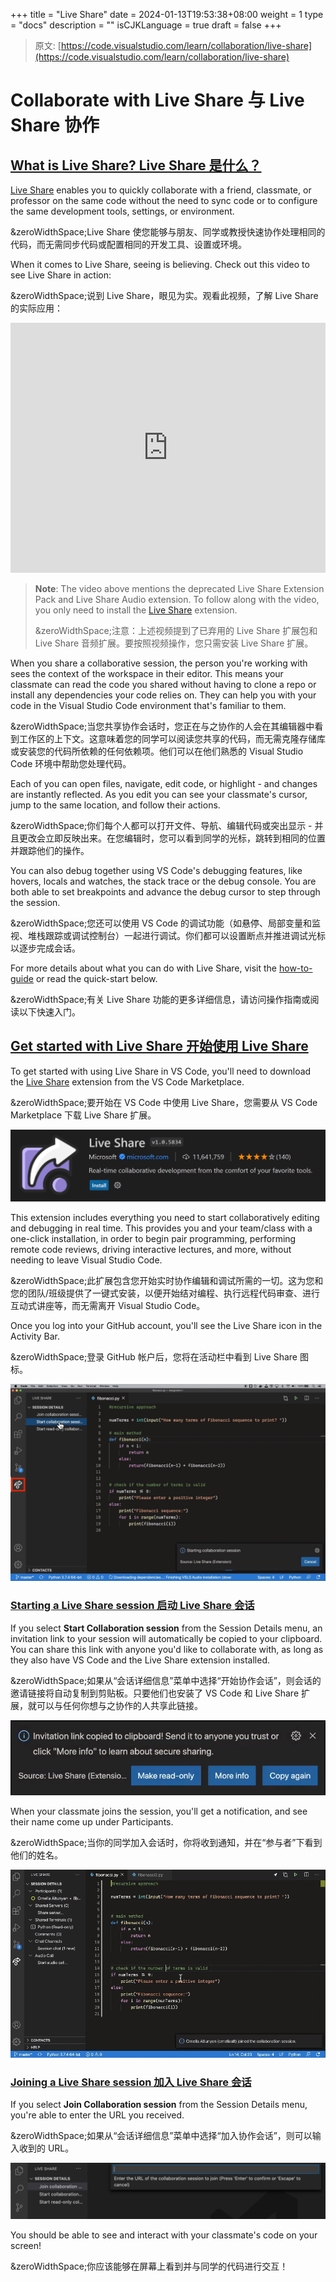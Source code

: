 +++
title = "Live Share"
date = 2024-01-13T19:53:38+08:00
weight = 1
type = "docs"
description = ""
isCJKLanguage = true
draft = false
+++

> 原文: [https://code.visualstudio.com/learn/collaboration/live-share](https://code.visualstudio.com/learn/collaboration/live-share)

# Collaborate with Live Share 与 Live Share 协作



## [What is Live Share? Live Share 是什么？](https://code.visualstudio.com/learn/collaboration/live-share#_what-is-live-share)

[Live Share](https://learn.microsoft.com/visualstudio/liveshare) enables you to quickly collaborate with a friend, classmate, or professor on the same code without the need to sync code or to configure the same development tools, settings, or environment.

&zeroWidthSpace;Live Share 使您能够与朋友、同学或教授快速协作处理相同的代码，而无需同步代码或配置相同的开发工具、设置或环境。

When it comes to Live Share, seeing is believing. Check out this video to see Live Share in action:

&zeroWidthSpace;说到 Live Share，眼见为实。观看此视频，了解 Live Share 的实际应用：

<iframe src="https://youtube.com/embed/A2ceblXTBBc?rel=0&amp;disablekb=0&amp;modestbranding=1&amp;showinfo=0" frameborder="0" allowfullscreen="" title="Collaborate with Live Share" style="box-sizing: border-box; font-family: &quot;Segoe UI&quot;, &quot;Helvetica Neue&quot;, Helvetica, Arial, sans-serif; width: 616.662px; max-width: 100%; height: 400px; color: rgb(36, 36, 36); font-size: 16px; font-style: normal; font-variant-ligatures: normal; font-variant-caps: normal; font-weight: 400; letter-spacing: normal; orphans: 2; text-align: start; text-indent: 0px; text-transform: none; widows: 2; word-spacing: 0px; -webkit-text-stroke-width: 0px; white-space: normal; background-color: rgb(255, 255, 255); text-decoration-thickness: initial; text-decoration-style: initial; text-decoration-color: initial;"></iframe>



> **Note**: The video above mentions the deprecated Live Share Extension Pack and Live Share Audio extension. To follow along with the video, you only need to install the [Live Share](https://marketplace.visualstudio.com/items?itemName=MS-vsliveshare.vsliveshare) extension.
>
> &zeroWidthSpace;注意：上述视频提到了已弃用的 Live Share 扩展包和 Live Share 音频扩展。要按照视频操作，您只需安装 Live Share 扩展。

When you share a collaborative session, the person you're working with sees the context of the workspace in their editor. This means your classmate can read the code you shared without having to clone a repo or install any dependencies your code relies on. They can help you with your code in the Visual Studio Code environment that's familiar to them.

&zeroWidthSpace;当您共享协作会话时，您正在与之协作的人会在其编辑器中看到工作区的上下文。这意味着您的同学可以阅读您共享的代码，而无需克隆存储库或安装您的代码所依赖的任何依赖项。他们可以在他们熟悉的 Visual Studio Code 环境中帮助您处理代码。

Each of you can open files, navigate, edit code, or highlight - and changes are instantly reflected. As you edit you can see your classmate's cursor, jump to the same location, and follow their actions.

&zeroWidthSpace;你们每个人都可以打开文件、导航、编辑代码或突出显示 - 并且更改会立即反映出来。在您编辑时，您可以看到同学的光标，跳转到相同的位置并跟踪他们的操作。

You can also debug together using VS Code's debugging features, like hovers, locals and watches, the stack trace or the debug console. You are both able to set breakpoints and advance the debug cursor to step through the session.

&zeroWidthSpace;您还可以使用 VS Code 的调试功能（如悬停、局部变量和监视、堆栈跟踪或调试控制台）一起进行调试。你们都可以设置断点并推进调试光标以逐步完成会话。

For more details about what you can do with Live Share, visit the [how-to-guide](https://learn.microsoft.com/visualstudio/liveshare/use/install-live-share-visual-studio-code) or read the quick-start below.

&zeroWidthSpace;有关 Live Share 功能的更多详细信息，请访问操作指南或阅读以下快速入门。

## [Get started with Live Share 开始使用 Live Share](https://code.visualstudio.com/learn/collaboration/live-share#_get-started-with-live-share)

To get started with using Live Share in VS Code, you'll need to download the [Live Share](https://marketplace.visualstudio.com/items?itemName=MS-vsliveshare.vsliveshare) extension from the VS Code Marketplace.

&zeroWidthSpace;要开始在 VS Code 中使用 Live Share，您需要从 VS Code Marketplace 下载 Live Share 扩展。

![Live Share extension](./LiveShare_img/live-share-extension.png)

This extension includes everything you need to start collaboratively editing and debugging in real time. This provides you and your team/class with a one-click installation, in order to begin pair programming, performing remote code reviews, driving interactive lectures, and more, without needing to leave Visual Studio Code.

&zeroWidthSpace;此扩展包含您开始实时协作编辑和调试所需的一切。这为您和您的团队/班级提供了一键式安装，以便开始结对编程、执行远程代码审查、进行互动式讲座等，而无需离开 Visual Studio Code。

Once you log into your GitHub account, you'll see the Live Share icon in the Activity Bar.

&zeroWidthSpace;登录 GitHub 帐户后，您将在活动栏中看到 Live Share 图标。

![Live Share icon in the Activity Bar](./LiveShare_img/liveshare-icon.png)

### [Starting a Live Share session 启动 Live Share 会话](https://code.visualstudio.com/learn/collaboration/live-share#_starting-a-live-share-session)

If you select **Start Collaboration session** from the Session Details menu, an invitation link to your session will automatically be copied to your clipboard. You can share this link with anyone you'd like to collaborate with, as long as they also have VS Code and the Live Share extension installed.

&zeroWidthSpace;如果从“会话详细信息”菜单中选择“开始协作会话”，则会话的邀请链接将自动复制到剪贴板。只要他们也安装了 VS Code 和 Live Share 扩展，就可以与任何你想与之协作的人共享此链接。

![Live Share invitation](./LiveShare_img/liveshare-invitation.png)

When your classmate joins the session, you'll get a notification, and see their name come up under Participants.

&zeroWidthSpace;当你的同学加入会话时，你将收到通知，并在“参与者”下看到他们的姓名。

![Live Share joined](./LiveShare_img/liveshare-joined.png)

### [Joining a Live Share session 加入 Live Share 会话](https://code.visualstudio.com/learn/collaboration/live-share#_joining-a-live-share-session)

If you select **Join Collaboration session** from the Session Details menu, you're able to enter the URL you received.

&zeroWidthSpace;如果从“会话详细信息”菜单中选择“加入协作会话”，则可以输入收到的 URL。

![Joining a Live Share session](./LiveShare_img/liveshare-join-session.png)

You should be able to see and interact with your classmate's code on your screen!

&zeroWidthSpace;你应该能够在屏幕上看到并与同学的代码进行交互！
